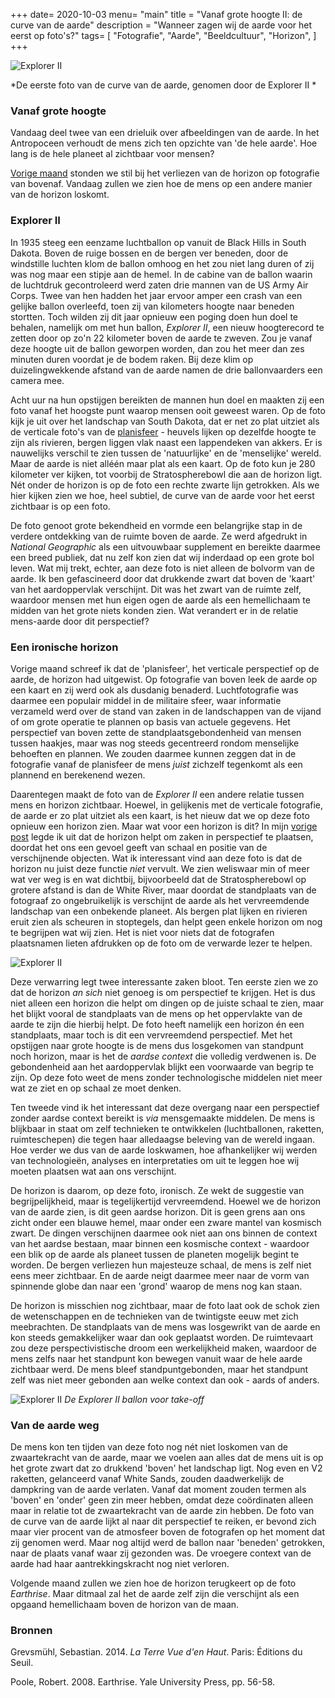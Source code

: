 +++
date= 2020-10-03
menu= "main"
title = "Vanaf grote hoogte II: de curve van de aarde"
description = "Wanneer zagen wij de aarde voor het eerst op foto's?"
tags= [
    "Fotografie",
    "Aarde",
    "Beeldcultuur",
    "Horizon",
]
+++

![](https://github.com/Boreque/deklos/blob/master/static/images/explorerii1935.jpeg?raw=true "Explorer II")

*De eerste foto van de curve van de aarde, genomen door de Explorer II * 

<!--more-->

### Vanaf grote hoogte
 
Vandaag deel twee van een drieluik over afbeeldingen van de aarde. In het Antropoceen verhoudt de mens zich ten opzichte van 'de hele aarde'. Hoe lang is de hele planeet al zichtbaar voor mensen?

[Vorige maand](./curvevandeaarde.md) stonden we stil bij het verliezen van de horizon op fotografie van bovenaf. Vandaag zullen we zien hoe de mens op een andere manier van de horizon loskomt. 

### Explorer II

In 1935 steeg een eenzame luchtballon op vanuit de Black Hills in South Dakota. Boven de ruige bossen en de bergen ver beneden, door de windstille luchten klom de ballon omhoog en het zou niet lang duren of zij was nog maar een stipje aan de hemel. In de cabine van de ballon waarin de luchtdruk gecontroleerd werd zaten drie mannen van de US Army Air Corps. Twee van hen hadden het jaar ervoor amper een crash van een gelijke ballon overleefd, toen zij van kilometers hoogte naar beneden stortten. Toch wilden zij dit jaar opnieuw een poging doen hun doel te behalen, namelijk om met hun ballon, *Explorer II*, een nieuw hoogterecord te zetten door op zo'n 22 kilometer boven de aarde te zweven. Zou je vanaf deze hoogte uit de ballon geworpen worden, dan zou het meer dan zes minuten duren voordat je de bodem raken. Bij deze klim op duizelingwekkende afstand van de aarde namen de drie ballonvaarders een camera mee. 

Acht uur na hun opstijgen bereikten de mannen hun doel en maakten zij een foto vanaf het hoogste punt waarop mensen ooit geweest waren. Op de foto kijk je uit over het landschap van South Dakota, dat er net zo plat uitziet als de verticale foto's van de [planisfeer](./curvevandeaarde.md) - heuvels lijken op dezelfde hoogte te zijn als rivieren, bergen liggen vlak naast een lappendeken van akkers. Er is nauwelijks verschil te zien tussen de 'natuurlijke' en de 'menselijke' wereld. Maar de aarde is niet alléén maar plat als een kaart. Op de foto kun je 280 kilometer ver kijken, tot voorbij de Stratospherebowl die aan de horizon ligt. Nét onder de horizon is op de foto een rechte zwarte lijn getrokken. Als we hier kijken zien we hoe, heel subtiel, de curve van de aarde voor het eerst zichtbaar is op een foto.

De foto genoot grote bekendheid en vormde een belangrijke stap in de verdere ontdekking van de ruimte boven de aarde. Ze werd afgedrukt in *National Geographic* als een uitvouwbaar supplement en bereikte daarmee een breed publiek, dat nu zelf kon zien dat wij inderdaad op een grote bol leven. Wat mij trekt, echter, aan deze foto is niet alleen de bolvorm van de aarde. Ik ben gefascineerd door dat drukkende zwart dat boven de 'kaart' van het aardoppervlak verschijnt. Dit was het zwart van de ruimte zelf, waardoor mensen met hun eigen ogen de aarde als een hemellichaam te midden van het grote niets konden zien. Wat verandert er in de relatie mens-aarde door dit perspectief? 

### Een ironische horizon
 
Vorige maand schreef ik dat de 'planisfeer', het verticale perspectief op de aarde, de horizon had uitgewist. Op fotografie van boven leek de aarde op een kaart en zij werd ook als dusdanig benaderd. Luchtfotografie was daarmee een populair middel in de militaire sfeer, waar informatie verzameld werd over de stand van zaken in de landschappen van de vijand of om grote operatie te plannen op basis van actuele gegevens. Het perspectief van boven zette de standplaatsgebondenheid van mensen tussen haakjes, maar was nog steeds gecentreerd rondom menselijke behoeften en plannen. We zouden daarmee kunnen zeggen dat in de fotografie vanaf de planisfeer de mens *juist* zichzelf tegenkomt als een plannend en berekenend wezen.

Daarentegen maakt de foto van de *Explorer II* een andere relatie tussen mens en horizon zichtbaar. Hoewel, in gelijkenis met de verticale fotografie, de aarde er zo plat uitziet als een kaart, is het nieuw dat we op deze foto opnieuw een horizon zien. Maar wat voor een horizon is dit? In mijn [vorige post](./curvevandeaarde.md) legde ik uit dat de horizon helpt om zaken in perspectief te plaatsen, doordat het ons een gevoel geeft van schaal en positie van de verschijnende objecten. Wat ik interessant vind aan deze foto is dat de horizon nu juist deze functie *niet* vervult. We zien weliswaar min of meer wat ver weg is en wat dichtbij, bijvoorbeeld dat de Stratospherebowl op grotere afstand is dan de White River, maar doordat de standplaats van de fotograaf zo ongebruikelijk is verschijnt de aarde als het vervreemdende landschap van een onbekende planeet. Als bergen plat lijken en rivieren eruit zien als scheuren in stoptegels, dan helpt geen enkele horizon om nog te begrijpen wat wij zien. Het is niet voor niets dat de fotografen plaatsnamen lieten afdrukken op de foto om de verwarde lezer te helpen. 

![](https://github.com/Boreque/deklos/blob/master/static/images/explorerii1935twee.jpeg?raw=true "Explorer II")

Deze verwarring legt twee interessante zaken bloot. Ten eerste zien we zo dat de horizon *an sich* niet genoeg is om perspectief te krijgen. Het is dus niet alleen een horizon die helpt om dingen op de juiste schaal te zien, maar het blijkt vooral de standplaats van de mens op het oppervlakte van de aarde te zijn die hierbij helpt. De foto heeft namelijk een horizon én een standplaats, maar toch is dit een vervreemdend perspectief. Met het opstijgen naar grote hoogte is de mens dus losgekomen van standpunt noch horizon, maar is het de *aardse context* die volledig verdwenen is. De gebondenheid aan het aardoppervlak blijkt een voorwaarde van begrip te zijn. Op deze foto weet de mens zonder technologische middelen niet meer wat ze ziet en op schaal ze moet denken. 

Ten tweede vind ik het interessant dat deze overgang naar een perspectief zonder aardse context bereikt is *via* mensgemaakte middelen. De mens is blijkbaar in staat om zelf technieken te ontwikkelen (luchtballonen, raketten, ruimteschepen) die tegen haar alledaagse beleving van de wereld ingaan. Hoe verder we dus van de aarde loskwamen, hoe afhankelijker wij werden van technologieën, analyses en interpretaties om uit te leggen hoe wij moeten plaatsen wat aan ons verschijnt.

De horizon is daarom, op deze foto, ironisch. Ze wekt de suggestie van begrijpelijkheid, maar is tegelijkertijd vervreemdend. Hoewel we de horizon van de aarde zien, is dit geen aardse horizon. Dit is geen grens aan ons zicht onder een blauwe hemel, maar onder een zware mantel van kosmisch zwart. De dingen verschijnen daarmee ook niet aan ons binnen de context van het aardse bestaan, maar binnen een kosmische context - waardoor een blik op de aarde als planeet tussen de planeten mogelijk begint te worden. De bergen verliezen hun majesteuze schaal, de mens is zelf niet eens meer zichtbaar. En de aarde neigt daarmee meer naar de vorm van spinnende globe dan naar een 'grond' waarop de mens nog kan staan. 

De horizon is misschien nog zichtbaar, maar de foto laat ook de schok zien de wetenschappen en de technieken van de twintigste eeuw met zich meebrachten. De standplaats van de mens was losgewrikt van de aarde en kon steeds gemakkelijker waar dan ook geplaatst worden. De ruimtevaart zou deze perspectivistische droom een werkelijkheid maken, waardoor de mens zelfs naar het standpunt kon bewegen vanuit waar de hele aarde zichtbaar werd. De mens bleef standpuntgebonden, maar het standpunt zelf was niet meer gebonden aan welke context dan ook - aards of anders. 

![](https://github.com/Boreque/deklos/blob/master/static/images/explorerIIpioneersofflight.jpg?raw=true "Explorer II")
*De Explorer II ballon voor take-off*

### Van de aarde weg 

De mens kon ten tijden van deze foto nog nét niet loskomen van de zwaartekracht van de aarde, maar we voelen aan alles dat de mens uit is op het grote zwart dat zo drukkend 'boven' het landschap ligt. Nog even en V2 raketten, gelanceerd vanaf White Sands, zouden daadwerkelijk de dampkring van de aarde verlaten. Vanaf dat moment zouden termen als 'boven' en 'onder' geen zin meer hebben, omdat deze coördinaten alleen maar in relatie tot de zwaartekracht van de aarde zin hebben. De foto van de curve van de aarde lijkt al naar dit perspectief te reiken, er bevond zich maar vier procent van de atmosfeer boven de fotografen op het moment dat zij genomen werd. Maar nog altijd werd de ballon naar 'beneden' getrokken, naar de plaats vanaf waar zij gezonden was. De vroegere context van de aarde had haar aantrekkingskracht nog niet verloren. 

Volgende maand zullen we zien hoe de horizon terugkeert op de foto *Earthrise*. Maar ditmaal zal het de aarde zelf zijn die verschijnt als een opgaand hemellichaam boven de horizon van de maan. 

### Bronnen

Grevsmühl, Sebastian. 2014. *La Terre Vue d'en Haut*. Paris: Éditions du Seuil. 

Poole, Robert. 2008. Earthrise. Yale University Press, pp. 56-58. 

